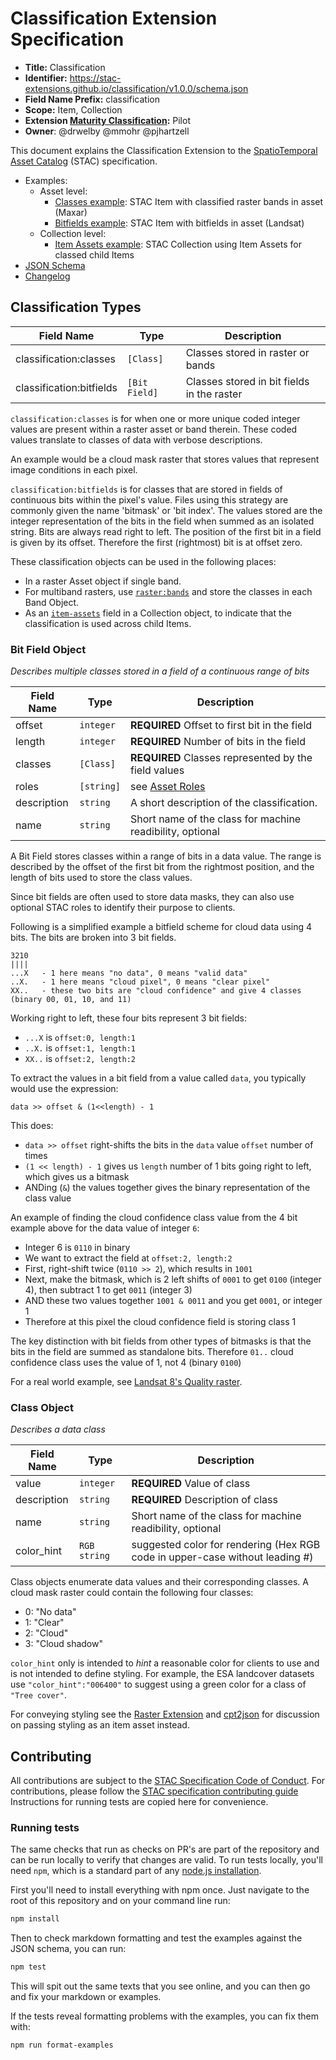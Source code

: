 # Classification Extension Specification

- **Title:** Classification
- **Identifier:** <https://stac-extensions.github.io/classification/v1.0.0/schema.json>
- **Field Name Prefix:** classification
- **Scope:** Item, Collection
- **Extension [Maturity Classification](https://github.com/radiantearth/stac-spec/tree/master/extensions/README.md#extension-maturity):** Pilot
- **Owner**: @drwelby @mmohr @pjhartzell 

This document explains the Classification Extension to the 
[SpatioTemporal Asset Catalog](https://github.com/radiantearth/stac-spec) (STAC) specification.

- Examples:
  - Asset level:
    - [Classes example](examples/item-classes-maxar.json): STAC Item with classified raster bands in asset (Maxar)
    - [Bitfields example](examples/item-bitfields-landsat.json): STAC Item with bitfields in asset (Landsat) 
  - Collection level:
    - [Item Assets example](examples/collection-item-assets.json): STAC Collection using Item Assets for classed child Items
- [JSON Schema](json-schema/schema.json)
- [Changelog](./CHANGELOG.md)

## Classification Types

| Field Name              | Type                | Description |
| ----------------------- | ------------------- | ----------- |
| classification:classes  | `[Class]`         | Classes stored in raster or bands |
| classification:bitfields   | `[Bit Field]`        | Classes stored in bit fields in the raster |

`classification:classes` is for when one or more unique coded integer values are present within a raster asset 
or band therein. These coded values translate to classes of data with verbose descriptions.

An example would be a cloud mask raster that stores values that represent image conditions in each pixel.

`classification:bitfields` is for classes that are stored in fields of continuous bits within the pixel's value. 
Files using this strategy are commonly given the name 'bitmask' or 'bit index'. The values stored are the integer 
representation of the bits in the field when summed as an isolated string. Bits are always read right to left. The 
position of the first bit in a field is given by its offset. Therefore the first (rightmost) bit is at offset zero.

These classification objects can be used in the following places:

- In a raster Asset object if single band.
- For multiband rasters, use [`raster:bands`](https://github.com/stac-extensions/raster) and store the classes in 
  each Band Object.
- As an [`item-assets`](https://github.com/stac-extensions/item-assets) field in a Collection object, to indicate 
  that the classification is used across child Items.

### Bit Field Object

*Describes multiple classes stored in a field of a continuous range of bits*

| Field Name      | Type           | Description |
| --------------- | -------------- | ----------- |
| offset          | `integer`    | **REQUIRED** Offset to first bit in the field |
| length          | `integer`    | **REQUIRED** Number of bits in the field |
| classes         | `[Class]`      | **REQUIRED** Classes represented by the field values |
| roles           | `[string]`       | see [Asset Roles](https://github.com/radiantearth/stac-spec/blob/master/item-spec/item-spec.md#asset-roles) |
| description     | `string`       | A short description of the classification. |
| name           | `string`             | Short name of the class for machine readibility, optional |

A Bit Field stores classes within a range of bits in a data value. The range is described by the offset of the first 
bit from the rightmost position, and the length of bits used to store the class values.

Since bit fields are often used to store data masks, they can also use optional STAC roles to identify their purpose 
to clients.

Following is a simplified example a bitfield scheme for cloud data using 4 bits. The bits are broken into 3 bit fields.

```{.txt}
3210
||||
...X   - 1 here means "no data", 0 means "valid data"
..X.   - 1 here means "cloud pixel", 0 means "clear pixel"
XX..   - these two bits are "cloud confidence" and give 4 classes (binary 00, 01, 10, and 11)
```

Working right to left, these four bits represent 3 bit fields:

- `...X` is `offset:0, length:1`
- `..X.` is `offset:1, length:1`
- `XX..` is `offset:2, length:2`

To extract the values in a bit field from a value called `data`, you typically would use the expression:

`data >> offset & (1<<length) - 1`

This does:

- `data >> offset` right-shifts the bits in the `data` value `offset` number of times
- `(1 << length) - 1` gives us `length` number of 1 bits going right to left, which gives us a bitmask
- ANDing (`&`) the values together gives the binary representation of the class value

An example of finding the cloud confidence class value from the 4 bit example above for the data value of integer `6`:

- Integer 6 is `0110` in binary
- We want to extract the field at `offset:2, length:2`
- First, right-shift twice (`0110 >> 2`), which results in `1001`
- Next, make the bitmask, which is 2 left shifts of `0001` to get `0100` (integer 4), then subtract 1 to 
  get `0011` (integer 3)
- AND these two values together `1001 & 0011` and you get `0001`, or integer 1
- Therefore at this pixel the cloud confidence field is storing class 1

The key distinction with bit fields from other types of bitmasks is that the bits in the field are summed 
as standalone bits. Therefore `01..` cloud confidence class uses the value of 1, not 4 (binary `0100`)

For a real world example, see [Landsat 8's Quality raster](https://www.usgs.gov/media/images/landsat-1-8-collection-1-level-1-quality-bit-designations).

### Class Object

*Describes a data class*

| Field Name     | Type                 | Description |
| -------------- | -------------------- | ----------- |
| value          | `integer`                | **REQUIRED** Value of class |
| description    | `string`             | **REQUIRED** Description of class |
| name           | `string`             | Short name of the class for machine readibility, optional |
| color_hint     | `RGB string` | suggested color for rendering (Hex RGB code in upper-case without leading #) |

Class objects enumerate data values and their corresponding classes. A cloud mask raster could contain the following 
 four classes:

- 0: "No data"
- 1: "Clear"
- 2: "Cloud"
- 3: "Cloud shadow"

`color_hint` only is intended to *hint* a reasonable color for clients to use and is not intended to define styling. For example, the ESA landcover datasets use `"color_hint":"006400"` to suggest using a green color for a class of `"Tree cover"`.


For conveying styling see the [Raster Extension](https://github.com/stac-extensions/raster/issues/17) and [cpt2json](https://github.com/zakjan/cpt2json) for discussion on passing styling as an item asset instead.

## Contributing

All contributions are subject to the
[STAC Specification Code of Conduct](https://github.com/radiantearth/stac-spec/blob/master/CODE_OF_CONDUCT.md).
For contributions, please follow the
[STAC specification contributing guide](https://github.com/radiantearth/stac-spec/blob/master/CONTRIBUTING.md) 
Instructions for running tests are copied here for convenience.

### Running tests

The same checks that run as checks on PR's are part of the repository and can be run locally to verify that changes 
are valid. 
To run tests locally, you'll need `npm`, which is a standard part of any 
[node.js installation](https://nodejs.org/en/download/).

First you'll need to install everything with npm once. Just navigate to the root of this repository and on 
your command line run:
```bash
npm install
```

Then to check markdown formatting and test the examples against the JSON schema, you can run:
```bash
npm test
```

This will spit out the same texts that you see online, and you can then go and fix your markdown or examples.

If the tests reveal formatting problems with the examples, you can fix them with:
```bash
npm run format-examples
```
